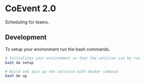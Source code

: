 # CoEvent 2.0

Scheduling for teams.

## Development

To setup your environment run the bash commands.

```bash
# Initializes your environment so that the solution can be run
bash do setup

# Build and spin up the solution with docker compose
bash do up
```
